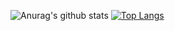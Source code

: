 ![Anurag's github stats](https://github-readme-stats.vercel.app/api?username=sheiiva&show_icons=true&theme=radical&include_all_commits=true&hide=prs)
[![Top Langs](https://github-readme-stats.vercel.app/api/top-langs/?username=sheiiva&layout=compact&hide=Makefile)](https://github.com/anuraghazra/github-readme-stats)
